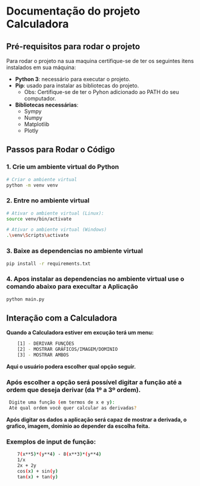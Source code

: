 # Documentação do projeto Calculadora

## Pré-requisitos para rodar o projeto

Para rodar o projeto na sua maquina certifique-se de ter os seguintes itens instalados em sua máquina:

- **Python 3**: necessário para executar o projeto.
- **Pip**: usado para instalar as bibliotecas do projeto.
    - Obs: Certifique-se de ter o Pyhon adicionado ao PATH do seu computador.
- **Bibliotecas necessárias**: 
  - Sympy
  - Numpy
  - Matplotlib
  - Plotly

## Passos para Rodar o Código

### 1. Crie um ambiente virtual do Python
```bash
# Criar o ambiente virtual
python -m venv venv
```
### 2. Entre no ambiente virtual
```bash
# Ativar o ambiente virtual (Linux):
source venv/bin/activate

# Ativar o ambiente virtual (Windows)
.\venv\Scripts\activate
```
### 3. Baixe as dependencias no ambiente virtual
```bash
pip install -r requirements.txt
```
### 4. Apos instalar as dependencias no ambiente virtual use o comando abaixo para execultar a Aplicação
```bash
python main.py
```            
## Interação com a Calculadora
**Quando a Calculadora estiver em excução terá um menu:**
```bash
    [1] - DERIVAR FUNÇÕES
    [2] - MOSTRAR GRÁFICOS/IMAGEM/DOMINIO
    [3] - MOSTRAR AMBOS
```
**Aqui o usuário podera escolher qual opção seguir.**
### Após escolher a opção será possível digitar a função até a ordem que deseja derivar (da 1º a 3º ordem).
```bash
 Digite uma função (em termos de x e y): 
 Até qual ordem você quer calcular as derivadas? 
```
**Após digitar os dados a aplicação será capaz de mostrar a derivada, o grafico, imagem, dominio ao depender da escolha feita.**

### Exemplos de input de função:
```bash
    7(x**5)*(y**4) - 8(x**3)*(y**4)  
    1/x
    2x + 2y
    cos(x) + sin(y)
    tan(x) + tan(y)
```

